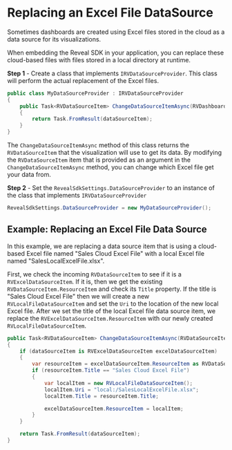 # Replacing an Excel File DataSource

Sometimes dashboards are created using Excel files stored in the cloud as a data source for its visualizations.

When embedding the Reveal SDK in your application, you can replace these cloud-based files with files stored in a local directory at runtime.

**Step 1** - Create a class that implements `IRVDataSourceProvider`. This class will perform the actual replacement of the Excel files.

```cs
public class MyDataSourceProvider : IRVDataSourceProvider
{
    public Task<RVDataSourceItem> ChangeDataSourceItemAsync(RVDashboardFilter filter, RVDataSourceItem dataSourceItem)
    {
        return Task.FromResult(dataSourceItem);
    }
}
```

The `ChangeDataSourceItemAsync` method of this class returns the `RVDataSourceItem` that the visualization will use to get its data. By modifying the `RVDataSourceItem` item that is provided as an argument in the `ChangeDataSourceItemAsync` method, you can change which Excel file get your data from.

**Step 2** - Set the `RevealSdkSettings.DataSourceProvider` to an instance of the class that implements `IRVDataSourceProvider`

```cs
RevealSdkSettings.DataSourceProvider = new MyDataSourceProvider();
```

## Example: Replacing an Excel File Data Source

In this example, we are replacing a data source item that is using a cloud-based Excel file named "Sales Cloud Excel File" with a local Excel file named "SalesLocalExcelFile.xlsx".

First, we check the incoming `RVDataSourceItem` to see if it is a `RVExcelDataSourceItem`. If it is, then we get the existing `RVDataSourceItem.ResourceItem` and check its `Title` property. If the title is "Sales Cloud Excel File" then we will create a new `RVLocalFileDataSourceItem` and set the `Uri` to the location of the new local Excel file. After we set the title of the local Excel file data source item, we replace the `RVExcelDataSourceItem.ResourceItem` with our newly created `RVLocalFileDataSourceItem`.

```cs
public Task<RVDataSourceItem> ChangeDataSourceItemAsync(RVDataSourceItem dataSourceItem)
{
    if (dataSourceItem is RVExcelDataSourceItem excelDataSourceItem)
    {
        var resourceItem = excelDataSourceItem.ResourceItem as RVDataSourceItem;
        if (resourceItem.Title == "Sales Cloud Excel File")
        {
            var localItem = new RVLocalFileDataSourceItem();
            localItem.Uri = "local:/SalesLocalExcelFile.xlsx";
            localItem.Title = resourceItem.Title;

            excelDataSourceItem.ResourceItem = localItem;
        }
    }

    return Task.FromResult(dataSourceItem);
}
```
